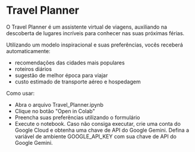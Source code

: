 # Travel Planner
O Travel Planner é um assistente virtual de viagens, auxiliando na descoberta de lugares incríveis para conhecer nas suas próximas férias.


Utilizando um modelo inspiracional e suas preferências, vocês receberá automaticamente:
- recomendações das cidades mais populares
- roteiros diários
- sugestão de melhor época para viajar
- custo estimado de transporte aéreo e hospedagem


Como usar: 
- Abra o arquivo Travel_Planner.ipynb
- Clique no botão "Open in Colab"
- Preencha suas preferências utilizando o formulário
- Execute o notebook. Caso não consiga executar, crie uma conta do Google Cloud e obtenha uma chave de API do Google Gemini. Defina a variável de ambiente GOOGLE_API_KEY com sua chave de API do Google Gemini. 
  
